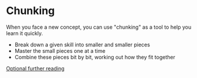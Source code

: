 # Chunking

When you face a new concept, you can use "chunking" as a tool to help you learn it quickly.

- Break down a given skill into smaller and smaller pieces
- Master the small pieces one at a time
- Combine these pieces bit by bit, working out how they fit together

[Optional further reading](http://www.theatlantic.com/health/archive/2012/09/using-pattern-recognition-to-enhance-memory-and-creativity/261925/)
